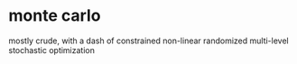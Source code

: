 # monte carlo

mostly crude, with a dash of constrained non-linear randomized multi-level stochastic optimization
